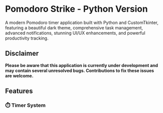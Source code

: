 # Pomodoro Strike - Python Version

A modern Pomodoro timer application built with Python and CustomTkinter, featuring a beautiful dark theme, comprehensive task management, advanced notifications, stunning UI/UX enhancements, and powerful productivity tracking.

## Disclaimer

**Please be aware that this application is currently under development and may contain several unresolved bugs. Contributions to fix these issues are welcome.**

## Features

### ⏱️ Timer System 